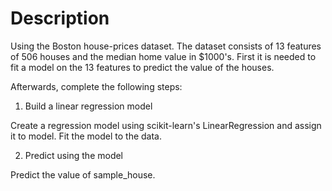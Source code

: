 # Description 
Using the Boston house-prices dataset. The dataset consists of 13 features of 506 houses and the median home value in $1000's.
First it is needed to fit a model on the 13 features to predict the value of the houses.

Afterwards, complete the following steps:

1. Build a linear regression model

Create a regression model using scikit-learn's LinearRegression and assign it to model.
Fit the model to the data.

2. Predict using the model

Predict the value of sample_house.

